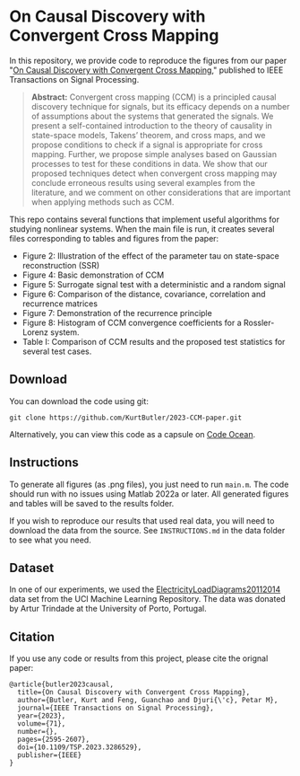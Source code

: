 # On Causal Discovery with Convergent Cross Mapping
In this repository, we provide code to reproduce the figures from our paper "[On Causal Discovery with Convergent Cross Mapping](https://doi.org/10.1109/TSP.2023.3286529)," published to IEEE Transactions on Signal Processing. 

> **Abstract:** Convergent cross mapping (CCM) is a principled causal discovery technique for signals, but its efficacy depends on a number of assumptions about the systems that generated the signals. We present a self-contained introduction to the theory of causality in state-space models, Takens’ theorem, and cross maps, and we propose conditions to check if a signal is appropriate for cross mapping. Further, we propose simple analyses based on Gaussian processes to test for these conditions in data. We show that our proposed techniques detect when convergent cross mapping may conclude erroneous results using several examples from the literature, and we comment on other considerations that are important when applying methods such as CCM.

This repo contains several functions that implement useful algorithms for studying nonlinear systems.
When the main file is run, it creates several files corresponding to tables and figures from the paper:
- Figure 2: Illustration of the effect of the parameter tau on state-space reconstruction (SSR)
- Figure 4: Basic demonstration of CCM
- Figure 5: Surrogate signal test with a deterministic and a random signal
- Figure 6: Comparison of the distance, covariance, correlation and recurrence matrices
- Figure 7: Demonstration of the recurrence principle
- Figure 8: Histogram of CCM convergence coefficients for a Rossler-Lorenz system.
- Table I: Comparison of CCM results and the proposed test statistics for several test cases.

## Download
You can download the code using git:
```
git clone https://github.com/KurtButler/2023-CCM-paper.git
```
Alternatively, you can view this code as a capsule on [Code Ocean](https://codeocean.com/capsule/8338092/tree/v1).

## Instructions
To generate all figures (as .png files), you just need to run `main.m`. The code should run with no issues using Matlab 2022a or later. All generated figures and tables will be saved to the results folder. 

If you wish to reproduce our results that used real data, you will need to download the data from the source. See `INSTRUCTIONS.md` in the data folder to see what you need.

## Dataset
In one of our experiments, we used the [ElectricityLoadDiagrams20112014](https://doi.org/10.24432/C58C86) data set from the UCI Machine Learning Repository. The data was donated by Artur Trindade at the University of Porto, Portugal.

## Citation
If you use any code or results from this project, please cite the orignal paper:
```
@article{butler2023causal,
  title={On Causal Discovery with Convergent Cross Mapping},
  author={Butler, Kurt and Feng, Guanchao and Djuri{\'c}, Petar M},
  journal={IEEE Transactions on Signal Processing},
  year={2023},
  volume={71},
  number={},
  pages={2595-2607},
  doi={10.1109/TSP.2023.3286529},
  publisher={IEEE}
}
```
